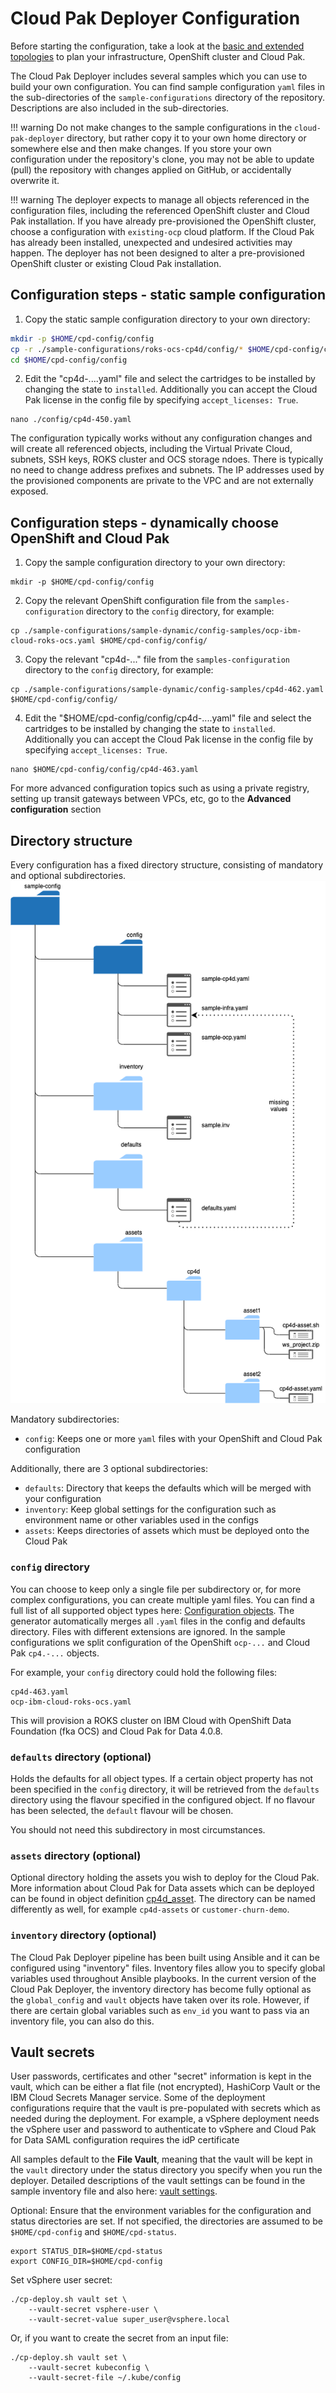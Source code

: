 # Cloud Pak Deployer Configuration

Before starting the configuration, take a look at the [basic and extended topologies](../../30-reference/configuration/topologies.md) to plan your infrastructure, OpenShift cluster and Cloud Pak.

The Cloud Pak Deployer includes several samples which you can use to build your own configuration. You can find sample configuration `yaml` files in the sub-directories of the `sample-configurations` directory of the repository. Descriptions are also included in the sub-directories.

!!! warning
    Do not make changes to the sample configurations in the `cloud-pak-deployer` directory, but rather copy it to your own home directory or somewhere else and then make changes. If you store your own configuration under the repository's clone, you may not be able to update (pull) the repository with changes applied on GitHub, or accidentally overwrite it.

!!! warning
    The deployer expects to manage all objects referenced in the configuration files, including the referenced OpenShift cluster and Cloud Pak installation. If you have already pre-provisioned the OpenShift cluster, choose a configuration with `existing-ocp` cloud platform. If the Cloud Pak has already been installed, unexpected and undesired activities may happen. The deployer has not been designed to alter a pre-provisioned OpenShift cluster or existing Cloud Pak installation.

## Configuration steps - static sample configuration
1. Copy the static sample configuration directory to your own directory:
```bash
mkdir -p $HOME/cpd-config/config
cp -r ./sample-configurations/roks-ocs-cp4d/config/* $HOME/cpd-config/config/
cd $HOME/cpd-config/config
```
2. Edit the "cp4d-....yaml" file and select the cartridges to be installed by changing the state to `installed`. Additionally you can accept the Cloud Pak license in the config file by specifying `accept_licenses: True`.
```
nano ./config/cp4d-450.yaml
```

The configuration typically works without any configuration changes and will create all referenced objects, including the Virtual Private Cloud, subnets, SSH keys, ROKS cluster and OCS storage ndoes. There is typically no need to change address prefixes and subnets. The IP addresses used by the provisioned components are private to the VPC and are not externally exposed.

## Configuration steps - dynamically choose OpenShift and Cloud Pak
1. Copy the sample configuration directory to your own directory:
```
mkdir -p $HOME/cpd-config/config
```
2. Copy the relevant OpenShift configuration file from the `samples-configuration` directory to the `config` directory, for example:
```
cp ./sample-configurations/sample-dynamic/config-samples/ocp-ibm-cloud-roks-ocs.yaml $HOME/cpd-config/config/
```
3. Copy the relevant "cp4d-..." file from the `samples-configuration` directory to the `config` directory, for example:
```
cp ./sample-configurations/sample-dynamic/config-samples/cp4d-462.yaml $HOME/cpd-config/config/
```

4. Edit the "$HOME/cpd-config/config/cp4d-....yaml" file and select the cartridges to be installed by changing the state to `installed`. Additionally you can accept the Cloud Pak license in the config file by specifying `accept_licenses: True`.
```
nano $HOME/cpd-config/config/cp4d-463.yaml
```

For more advanced configuration topics such as using a private registry, setting up transit gateways between VPCs, etc, go to the **Advanced configuration** section

## Directory structure

Every configuration has a fixed directory structure, consisting of mandatory and optional subdirectories.
![Directory structure](images/directory-structure.png)

Mandatory subdirectories:

* `config`: Keeps one or more `yaml` files with your OpenShift and Cloud Pak configuration

Additionally, there are 3 optional subdirectories:

* `defaults`: Directory that keeps the defaults which will be merged with your configuration
* `inventory`: Keep global settings for the configuration such as environment name or other variables used in the configs
* `assets`: Keeps directories of assets which must be deployed onto the Cloud Pak

### `config` directory
You can choose to keep only a single file per subdirectory or, for more complex configurations, you can create multiple yaml files. You can find a full list of all supported object types here: [Configuration objects](../../../30-reference/configuration/cpd-objects). The generator automatically merges all `.yaml` files in the config and defaults directory. Files with different extensions are ignored. In the sample configurations we split configuration of the OpenShift `ocp-...` and Cloud Pak `cp4.-...` objects.

For example, your `config` directory could hold the following files:
```
cp4d-463.yaml
ocp-ibm-cloud-roks-ocs.yaml
```

This will provision a ROKS cluster on IBM Cloud with OpenShift Data Foundation (fka OCS) and Cloud Pak for Data 4.0.8.

### `defaults` directory (optional)
Holds the defaults for all object types. If a certain object property has not been specified in the `config` directory, it will be retrieved from the `defaults` directory using the flavour specified in the configured object. If no flavour has been selected, the `default` flavour will be chosen.

You should not need this subdirectory in most circumstances.

### `assets` directory (optional)
Optional directory holding the assets you wish to deploy for the Cloud Pak. More information about Cloud Pak for Data assets which can be deployed can be found in object definition [cp4d_asset](../../../30-reference/configuration/cp4d-assets). The directory can be named differently as well, for example `cp4d-assets` or `customer-churn-demo`.

### `inventory` directory (optional)
The Cloud Pak Deployer pipeline has been built using Ansible and it can be configured using "inventory" files. Inventory files allow you to specify global variables used throughout Ansible playbooks. In the current version of the Cloud Pak Deployer, the inventory directory has become fully optional as the `global_config` and `vault` objects have taken over its role. However, if there are certain global variables such as `env_id` you want to pass via an inventory file, you can also do this.

## Vault secrets
User passwords, certificates and other "secret" information is kept in the vault, which can be either a flat file (not encrypted), HashiCorp Vault or the IBM Cloud Secrets Manager service. Some of the deployment configurations require that the vault is pre-populated with secrets which as needed during the deployment. For example, a vSphere deployment needs the vSphere user and password to authenticate to vSphere and Cloud Pak for Data SAML configuration requires the idP certificate

All samples default to the **File Vault**, meaning that the vault will be kept in the `vault` directory under the status directory you specify when you run the deployer. Detailed descriptions of the vault settings can be found in the sample inventory file and also here: [vault settings](../../../30-reference/configuration/vault).

Optional: Ensure that the environment variables for the configuration and status directories are set. If not specified, the directories are assumed to be `$HOME/cpd-config` and `$HOME/cpd-status`.
```
export STATUS_DIR=$HOME/cpd-status
export CONFIG_DIR=$HOME/cpd-config
```

Set vSphere user secret:
```
./cp-deploy.sh vault set \
    --vault-secret vsphere-user \
    --vault-secret-value super_user@vsphere.local
```

Or, if you want to create the secret from an input file:
```
./cp-deploy.sh vault set \
    --vault-secret kubeconfig \
    --vault-secret-file ~/.kube/config
```    
